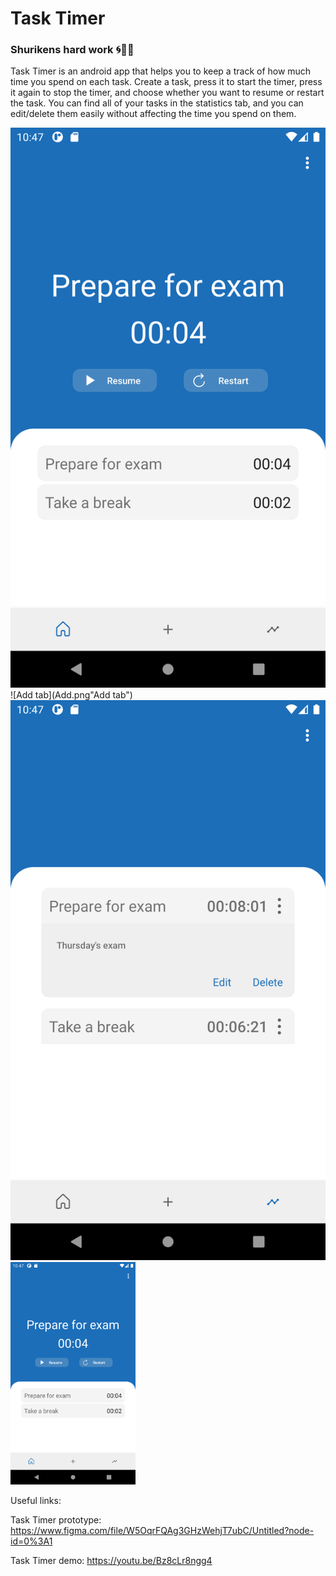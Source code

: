 # Task Timer
### Shurikens hard work 🌀💪🏼

Task Timer is an android app that helps you to keep a track of how much time you spend on each task.
Create a task, press it to start the timer, press it again to stop the timer, and choose whether you want to resume or restart the task.
You can find all of your tasks in the statistics tab, and you can edit/delete them easily without affecting the time you spend on them.

![Home tab](Home.png)
![Add tab](Add.png"Add tab")
![Statistics tab](stats.png  "Statistics tab")
<img src="Home.png" data-canonical-src="Home.png" width="200"/>

Useful links:

Task Timer prototype: https://www.figma.com/file/W5OqrFQAg3GHzWehjT7ubC/Untitled?node-id=0%3A1

Task Timer demo: https://youtu.be/Bz8cLr8ngg4
